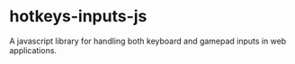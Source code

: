# hotkeys-inputs-js
A javascript library for handling both keyboard and gamepad inputs in web applications.
